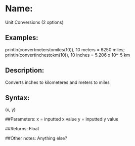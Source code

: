 # Name: 
Unit Conversions (2 options)
## Examples:
println(convertmeterstomiles(10)), 10 meters = 6250 miles;
println(convertinchestokm(10)), 10 inches = 5.206 x 10^-5 km

## Description:
Converts inches to kilometeres and meters to miles

## Syntax:
(x, y)

##Parameters: 
x = inputted x value
y = inputted y value

##Returns:
Float

##Other notes:
Anything else?

